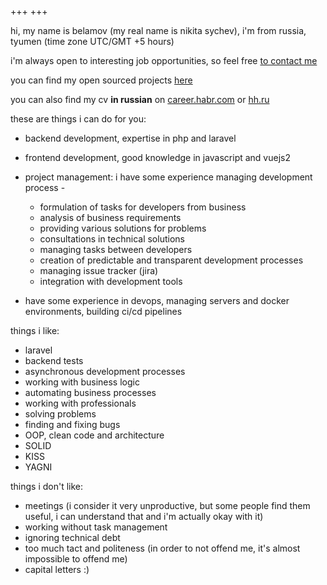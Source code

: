 +++
+++


hi, my name is belamov (my real name is nikita sychev), i'm from russia, tyumen (time zone UTC/GMT +5 hours)

i'm always open to interesting job opportunities, so feel free [to contact me](/)

you can find my open sourced projects [here](/projects)

you can also find my cv **in russian** on [career.habr.com](https://career.habr.com/belamov)
or [hh.ru](https://tyumen.hh.ru/resume/8c7bcfcaff03befca10039ed1f544d3578456a)

these are things i can do for you:

- backend development, expertise in php and laravel
- frontend development, good knowledge in javascript and vuejs2
- project management: i have some experience managing development process -
    - formulation of tasks for developers from business
    - analysis of business requirements
    - providing various solutions for problems
    - consultations in technical solutions
    - managing tasks between developers
    - creation of predictable and transparent development processes
    - managing issue tracker (jira)
    - integration with development tools

- have some experience in devops, managing servers and docker environments, building ci/cd pipelines

things i like:

- laravel
- backend tests
- asynchronous development processes
- working with business logic
- automating business processes
- working with professionals
- solving problems
- finding and fixing bugs
- OOP, clean code and architecture
- SOLID
- KISS
- YAGNI

things i don't like:

- meetings (i consider it very unproductive, but some people find them useful, i can understand that and i'm actually okay with it)
- working without task management
- ignoring technical debt
- too much tact and politeness (in order to not offend me, it's almost impossible to offend me)
- capital letters :)
